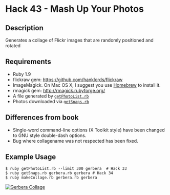 # Hack 43 - Mash Up Your Photos

## Description
Generates a collage of Flickr images that are randomly positioned and rotated

## Requirements
* Ruby 1.9
* flickraw gem: https://github.com/hanklords/flickraw
* ImageMagick. On Mac OS X, I suggest you use [Homebrew](http://mxcl.github.com/homebrew/) to install it.
* rmagick gem: http://rmagick.rubyforge.org/
* A file generated by [`getPhotoList.rb`](https://github.com/efung/flickr-hacks-ruby/blob/master/hack33/getPhotoList.rb)
* Photos downloaded via [`getSnaps.rb`](https://github.com/efung/flickr-hacks-ruby/blob/master/hack34/getSnaps.rb)

## Differences from book
* Single-word command-line options (X Toolkit style) have been changed 
  to GNU style double-dash options.
* Bug where collagename was not respected has been fixed.

## Example Usage
    $ ruby getPhotoList.rb --limit 300 gerbera  # Hack 33
    $ ruby getSnaps.rb gerbera.rb gerbera # Hack 34
    $ ruby makeCollage.rb gerbera.rb gerbera

[![Gerbera Collage](http://efung.github.com/flickr-hacks-ruby/img/gerbera_t_thumbnail.png)](http://efung.github.com/flickr-hacks-ruby/img/gerbera_t.png)
